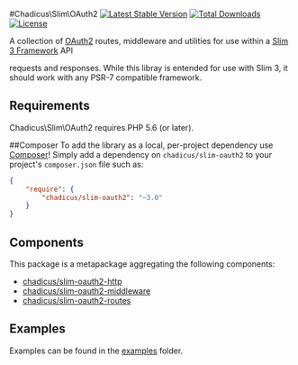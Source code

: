 #Chadicus\Slim\OAuth2
[![Latest Stable Version](http://img.shields.io/packagist/v/chadicus/slim-oauth2.svg?style=flat)](https://packagist.org/packages/chadicus/slim-oauth2)
[![Total Downloads](http://img.shields.io/packagist/dt/chadicus/slim-oauth2.svg?style=flat)](https://packagist.org/packages/chadicus/slim-oauth2)
[![License](http://img.shields.io/packagist/l/chadicus/slim-oauth2.svg?style=flat)](https://packagist.org/packages/chadicus/slim-oauth2)

A collection of [OAuth2](http://bshaffer.github.io/oauth2-server-php-docs/) routes, middleware and utilities for use within a [Slim 3 Framework](http://www.slimframework.com/) API

requests and responses. While this
libray is entended for use with Slim 3, it should work with any PSR-7 compatible framework.

## Requirements

Chadicus\Slim\OAuth2 requires PHP 5.6 (or later).

##Composer
To add the library as a local, per-project dependency use [Composer](http://getcomposer.org)! Simply add a dependency on
`chadicus/slim-oauth2` to your project's `composer.json` file such as:

```json
{
    "require": {
        "chadicus/slim-oauth2": "~3.0"
    }
}
```

## Components

This package is a metapackage aggregating the following components:

* [chadicus/slim-oauth2-http](https://github.com/chadicus/slim-oauth2-http)
* [chadicus/slim-oauth2-middleware](https://github.com/chadicus/slim-oauth2-middleware)
* [chadicus/slim-oauth2-routes](https://github.com/chadicus/slim-oauth2-routes)

## Examples

Examples can be found in the [examples](examples/) folder.

